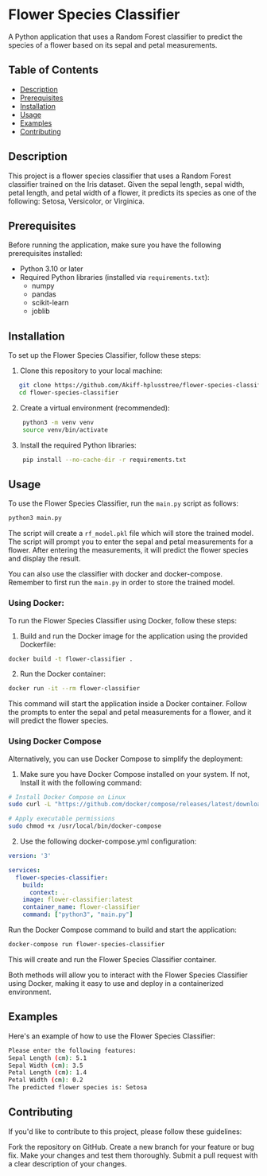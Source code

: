 # Flower Species Classifier

A Python application that uses a Random Forest classifier to predict the species of a flower based on its sepal and petal measurements.

## Table of Contents

- [Description](#description)
- [Prerequisites](#prerequisites)
- [Installation](#installation)
- [Usage](#usage)
- [Examples](#examples)
- [Contributing](#contributing)

## Description

This project is a flower species classifier that uses a Random Forest classifier trained on the Iris dataset. Given the sepal length, sepal width, petal length, and petal width of a flower, it predicts its species as one of the following: Setosa, Versicolor, or Virginica.

## Prerequisites

Before running the application, make sure you have the following prerequisites installed:

- Python 3.10 or later
- Required Python libraries (installed via `requirements.txt`):
  - numpy
  - pandas
  - scikit-learn
  - joblib

## Installation

To set up the Flower Species Classifier, follow these steps:

1. Clone this repository to your local machine:

```bash
   git clone https://github.com/Akiff-hplusstree/flower-species-classifier.git
   cd flower-species-classifier
```
2. Create a virtual environment (recommended):

```bash
    python3 -m venv venv
    source venv/bin/activate
```

3. Install the required Python libraries:

```bash
    pip install --no-cache-dir -r requirements.txt
```

## Usage

To use the Flower Species Classifier, run the `main.py` script as follows:

```bash
python3 main.py
```

The script will create a `rf_model.pkl` file which will store the trained model. The script will prompt you to enter the sepal and petal measurements for a flower. After entering the measurements, it will predict the flower species and display the result.

You can also use the classifier with docker and docker-compose. Remember to first run the `main.py` in order to store the trained model.

### Using Docker:

To run the Flower Species Classifier using Docker, follow these steps:

1. Build and run the Docker image for the application using the provided Dockerfile:

```bash
docker build -t flower-classifier .
```

2. Run the Docker container:

```bash
docker run -it --rm flower-classifier
```

This command will start the application inside a Docker container. Follow the prompts to enter the sepal and petal measurements for a flower, and it will predict the flower species.

### Using Docker Compose

Alternatively, you can use Docker Compose to simplify the deployment:

1. Make sure you have Docker Compose installed on your system. If not, Install it with the following command:

```bash
# Install Docker Compose on Linux
sudo curl -L "https://github.com/docker/compose/releases/latest/download/docker-compose-$(uname -s)-$(uname -m)" -o /usr/local/bin/docker-compose

# Apply executable permissions
sudo chmod +x /usr/local/bin/docker-compose
```
2. Use the following docker-compose.yml configuration:

```yaml
version: '3'

services:
  flower-species-classifier:
    build:
      context: .
    image: flower-classifier:latest
    container_name: flower-classifier
    command: ["python3", "main.py"]
```

Run the Docker Compose command to build and start the application:

```bash
docker-compose run flower-species-classifier
```
This will create and run the Flower Species Classifier container.

Both methods will allow you to interact with the Flower Species Classifier using Docker, making it easy to use and deploy in a containerized environment.

## Examples

Here's an example of how to use the Flower Species Classifier:

```bash
Please enter the following features:
Sepal Length (cm): 5.1
Sepal Width (cm): 3.5
Petal Length (cm): 1.4
Petal Width (cm): 0.2
The predicted flower species is: Setosa
```

## Contributing

If you'd like to contribute to this project, please follow these guidelines:

Fork the repository on GitHub.
Create a new branch for your feature or bug fix.
Make your changes and test them thoroughly.
Submit a pull request with a clear description of your changes.

